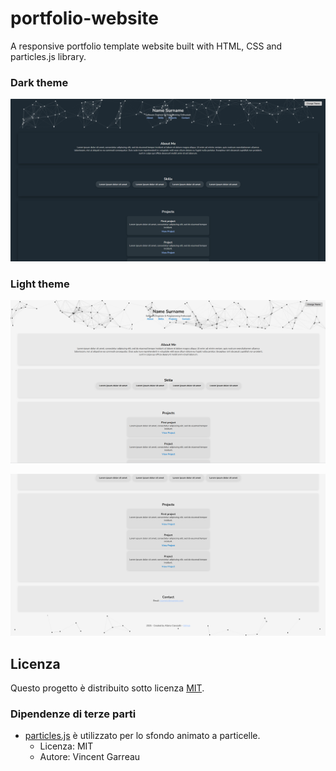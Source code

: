 # portfolio-website
A responsive portfolio template website built with HTML, CSS and particles.js library.

### Dark theme

![Dark-theme](1.png)

### Light theme

![Light-theme](2.png)

![Light-theme](3.png)

## Licenza

Questo progetto è distribuito sotto licenza [MIT](LICENSE).

### Dipendenze di terze parti

- [particles.js](https://github.com/VincentGarreau/particles.js) è utilizzato per lo sfondo animato a particelle.
  - Licenza: MIT
  - Autore: Vincent Garreau
